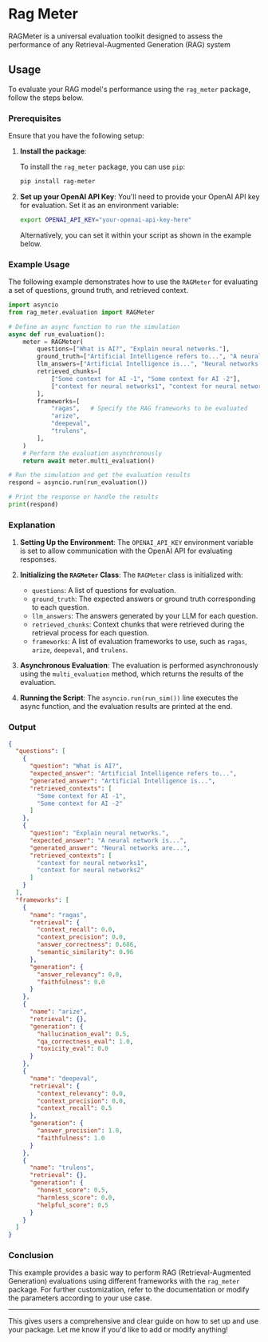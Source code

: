 # Rag Meter

RAGMeter is a universal evaluation toolkit designed to assess the performance of any Retrieval-Augmented Generation (RAG) system

## Usage

To evaluate your RAG model's performance using the `rag_meter` package, follow the steps below.

### Prerequisites

Ensure that you have the following setup:

1. **Install the package**:

   To install the `rag_meter` package, you can use `pip`:

   ```bash
   pip install rag-meter
   ```

2. **Set up your OpenAI API Key**:
   You'll need to provide your OpenAI API key for evaluation. Set it as an environment variable:

   ```bash
   export OPENAI_API_KEY="your-openai-api-key-here"
   ```

   Alternatively, you can set it within your script as shown in the example below.

### Example Usage

The following example demonstrates how to use the `RAGMeter` for evaluating a set of questions, ground truth, and retrieved context.

```python
import asyncio
from rag_meter.evaluation import RAGMeter

# Define an async function to run the simulation
async def run_evaluation():
    meter = RAGMeter(
        questions=["What is AI?", "Explain neural networks."],
        ground_truth=["Artificial Intelligence refers to...", "A neural network is..."],
        llm_answers=["Artificial Intelligence is...", "Neural networks are..."],
        retrieved_chunks=[
            ["Some context for AI -1", "Some context for AI -2"],
            ["context for neural networks1", "context for neural networks2"],
        ],
        frameworks=[
            "ragas",   # Specify the RAG frameworks to be evaluated
            "arize",
            "deepeval",
            "trulens",
        ],
    )
    # Perform the evaluation asynchronously
    return await meter.multi_evaluation()

# Run the simulation and get the evaluation results
respond = asyncio.run(run_evaluation())

# Print the response or handle the results
print(respond)
```

### Explanation

1. **Setting Up the Environment**: The `OPENAI_API_KEY` environment variable is set to allow communication with the OpenAI API for evaluating responses.

2. **Initializing the `RAGMeter` Class**: The `RAGMeter` class is initialized with:
   - `questions`: A list of questions for evaluation.
   - `ground_truth`: The expected answers or ground truth corresponding to each question.
   - `llm_answers`: The answers generated by your LLM for each question.
   - `retrieved_chunks`: Context chunks that were retrieved during the retrieval process for each question.
   - `frameworks`: A list of evaluation frameworks to use, such as `ragas`, `arize`, `deepeval`, and `trulens`.

3. **Asynchronous Evaluation**: The evaluation is performed asynchronously using the `multi_evaluation` method, which returns the results of the evaluation.

4. **Running the Script**: The `asyncio.run(run_sim())` line executes the async function, and the evaluation results are printed at the end.

### Output

```json
{
  "questions": [
    {
      "question": "What is AI?",
      "expected_answer": "Artificial Intelligence refers to...",
      "generated_answer": "Artificial Intelligence is...",
      "retrieved_contexts": [
        "Some context for AI -1",
        "Some context for AI -2"
      ]
    },
    {
      "question": "Explain neural networks.",
      "expected_answer": "A neural network is...",
      "generated_answer": "Neural networks are...",
      "retrieved_contexts": [
        "context for neural networks1",
        "context for neural networks2"
      ]
    }
  ],
  "frameworks": [
    {
      "name": "ragas",
      "retrieval": {
        "context_recall": 0.0,
        "context_precision": 0.0,
        "answer_correctness": 0.686,
        "semantic_similarity": 0.96
      },
      "generation": {
        "answer_relevancy": 0.0,
        "faithfulness": 0.0
      }
    },
    {
      "name": "arize",
      "retrieval": {},
      "generation": {
        "hallucination_eval": 0.5,
        "qa_correctness_eval": 1.0,
        "toxicity_eval": 0.0
      }
    },
    {
      "name": "deepeval",
      "retrieval": {
        "context_relevancy": 0.0,
        "context_precision": 0.0,
        "context_recall": 0.5
      },
      "generation": {
        "answer_precision": 1.0,
        "faithfulness": 1.0
      }
    },
    {
      "name": "trulens",
      "retrieval": {},
      "generation": {
        "honest_score": 0.5,
        "harmless_score": 0.0,
        "helpful_score": 0.5
      }
    }
  ]
}
```

### Conclusion

This example provides a basic way to perform RAG (Retrieval-Augmented Generation) evaluations using different frameworks with the `rag_meter` package. For further customization, refer to the documentation or modify the parameters according to your use case.

---

This gives users a comprehensive and clear guide on how to set up and use your package. Let me know if you'd like to add or modify anything!
